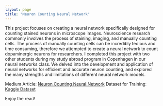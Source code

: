 ```yaml
---
layout: page
title: "Neuron Counting Neural Network"
---
```


This project focuses on creating a neural network specifically designed for counting stained neurons in microscope images. Neuroscience research commonly involves the process of staining, imaging, and manually counting cells. The process of manually counting cells can be incredibly tedious and time consuming, therefore we attempted to create a neural network to count dopaminergic neurons for researchers. I completed this project with two other students during my study abroad program in Copenhagen in our neural networks class. We delved into the development and application of neural networks for efficient and accurate neuron counting, and explored the many strengths and limitations of different neural network models.

Medium Article: [Neuron Counting Neural Network](https://medium.com/@jgb2162/neuron-counting-neural-network-c2340391d756)
Dataset for Training: [Kaggle Dataset](https://www.kaggle.com/datasets/jamiebergen/neurondata-th-anna1)

Enjoy the read!
